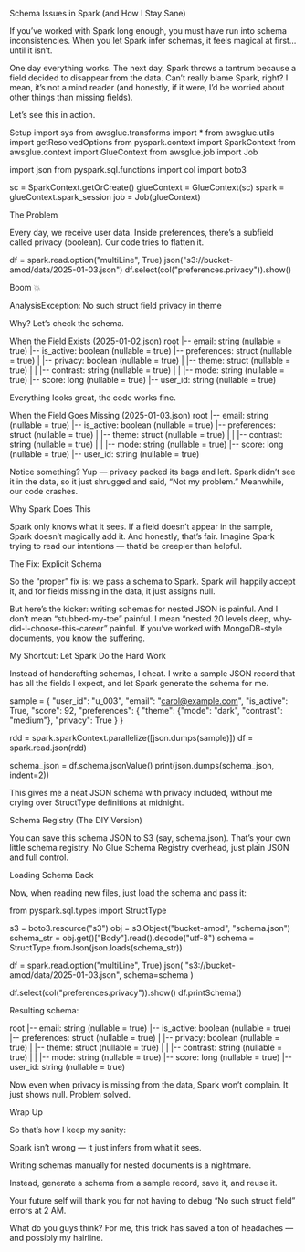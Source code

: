 Schema Issues in Spark (and How I Stay Sane)

If you’ve worked with Spark long enough, you must have run into schema inconsistencies. When you let Spark infer schemas, it feels magical at first… until it isn’t.

One day everything works. The next day, Spark throws a tantrum because a field decided to disappear from the data. Can’t really blame Spark, right? I mean, it’s not a mind reader (and honestly, if it were, I’d be worried about other things than missing fields).

Let’s see this in action.

Setup
import sys
from awsglue.transforms import \*
from awsglue.utils import getResolvedOptions
from pyspark.context import SparkContext
from awsglue.context import GlueContext
from awsglue.job import Job

import json
from pyspark.sql.functions import col
import boto3

sc = SparkContext.getOrCreate()
glueContext = GlueContext(sc)
spark = glueContext.spark_session
job = Job(glueContext)

The Problem

Every day, we receive user data. Inside preferences, there’s a subfield called privacy (boolean). Our code tries to flatten it.

df = spark.read.option("multiLine", True).json("s3://bucket-amod/data/2025-01-03.json")
df.select(col("preferences.privacy")).show()

Boom 💥

AnalysisException: No such struct field privacy in theme

Why? Let’s check the schema.

When the Field Exists (2025-01-02.json)
root
|-- email: string (nullable = true)
|-- is_active: boolean (nullable = true)
|-- preferences: struct (nullable = true)
| |-- privacy: boolean (nullable = true)
| |-- theme: struct (nullable = true)
| | |-- contrast: string (nullable = true)
| | |-- mode: string (nullable = true)
|-- score: long (nullable = true)
|-- user_id: string (nullable = true)

Everything looks great, the code works fine.

When the Field Goes Missing (2025-01-03.json)
root
|-- email: string (nullable = true)
|-- is_active: boolean (nullable = true)
|-- preferences: struct (nullable = true)
| |-- theme: struct (nullable = true)
| | |-- contrast: string (nullable = true)
| | |-- mode: string (nullable = true)
|-- score: long (nullable = true)
|-- user_id: string (nullable = true)

Notice something? Yup — privacy packed its bags and left. Spark didn’t see it in the data, so it just shrugged and said, “Not my problem.” Meanwhile, our code crashes.

Why Spark Does This

Spark only knows what it sees. If a field doesn’t appear in the sample, Spark doesn’t magically add it. And honestly, that’s fair. Imagine Spark trying to read our intentions — that’d be creepier than helpful.

The Fix: Explicit Schema

So the “proper” fix is: we pass a schema to Spark. Spark will happily accept it, and for fields missing in the data, it just assigns null.

But here’s the kicker: writing schemas for nested JSON is painful. And I don’t mean “stubbed-my-toe” painful. I mean “nested 20 levels deep, why-did-I-choose-this-career” painful. If you’ve worked with MongoDB-style documents, you know the suffering.

My Shortcut: Let Spark Do the Hard Work

Instead of handcrafting schemas, I cheat. I write a sample JSON record that has all the fields I expect, and let Spark generate the schema for me.

sample = {
"user_id": "u_003",
"email": "carol@example.com",
"is_active": True,
"score": 92,
"preferences": {
"theme": {"mode": "dark", "contrast": "medium"},
"privacy": True
}
}

rdd = spark.sparkContext.parallelize([json.dumps(sample)])
df = spark.read.json(rdd)

schema_json = df.schema.jsonValue()
print(json.dumps(schema_json, indent=2))

This gives me a neat JSON schema with privacy included, without me crying over StructType definitions at midnight.

Schema Registry (The DIY Version)

You can save this schema JSON to S3 (say, schema.json). That’s your own little schema registry. No Glue Schema Registry overhead, just plain JSON and full control.

Loading Schema Back

Now, when reading new files, just load the schema and pass it:

from pyspark.sql.types import StructType

s3 = boto3.resource("s3")
obj = s3.Object("bucket-amod", "schema.json")
schema_str = obj.get()["Body"].read().decode("utf-8")
schema = StructType.fromJson(json.loads(schema_str))

df = spark.read.option("multiLine", True).json(
"s3://bucket-amod/data/2025-01-03.json",
schema=schema
)

df.select(col("preferences.privacy")).show()
df.printSchema()

Resulting schema:

root
|-- email: string (nullable = true)
|-- is_active: boolean (nullable = true)
|-- preferences: struct (nullable = true)
| |-- privacy: boolean (nullable = true)
| |-- theme: struct (nullable = true)
| | |-- contrast: string (nullable = true)
| | |-- mode: string (nullable = true)
|-- score: long (nullable = true)
|-- user_id: string (nullable = true)

Now even when privacy is missing from the data, Spark won’t complain. It just shows null. Problem solved.

Wrap Up

So that’s how I keep my sanity:

Spark isn’t wrong — it just infers from what it sees.

Writing schemas manually for nested documents is a nightmare.

Instead, generate a schema from a sample record, save it, and reuse it.

Your future self will thank you for not having to debug “No such struct field” errors at 2 AM.

What do you guys think? For me, this trick has saved a ton of headaches — and possibly my hairline.
